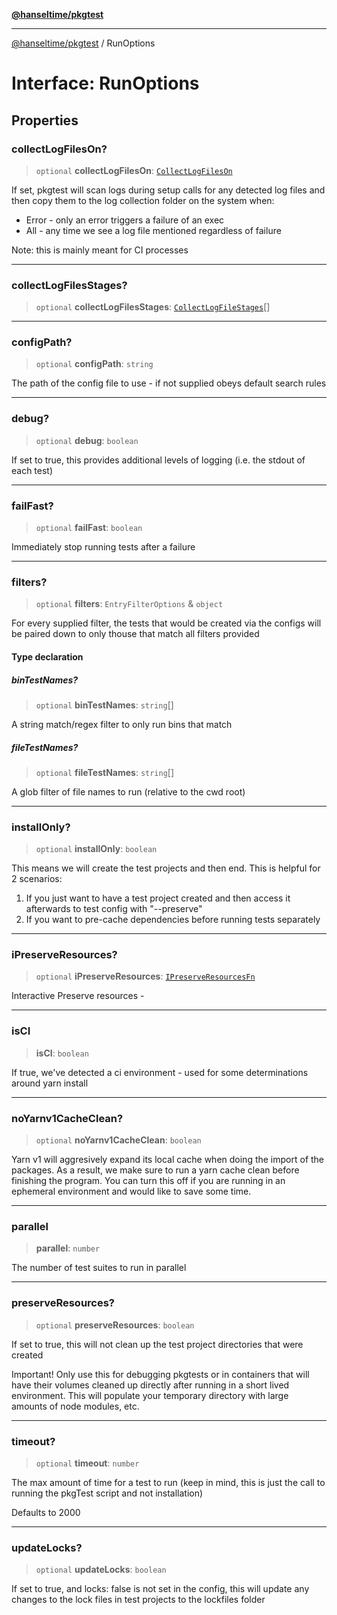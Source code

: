 [**@hanseltime/pkgtest**](../README.md)

***

[@hanseltime/pkgtest](../README.md) / RunOptions

# Interface: RunOptions

## Properties

### collectLogFilesOn?

> `optional` **collectLogFilesOn**: [`CollectLogFilesOn`](../enumerations/CollectLogFilesOn.md)

If set, pkgtest will scan logs during setup calls for any detected log files and then copy them to the
log collection folder on the system when:

- Error - only an error triggers a failure of an exec
- All - any time we see a log file mentioned regardless of failure

Note: this is mainly meant for CI processes

***

### collectLogFilesStages?

> `optional` **collectLogFilesStages**: [`CollectLogFileStages`](../enumerations/CollectLogFileStages.md)[]

***

### configPath?

> `optional` **configPath**: `string`

The path of the config file to use - if not supplied obeys default search rules

***

### debug?

> `optional` **debug**: `boolean`

If set to true, this provides additional levels of logging (i.e. the stdout of each test)

***

### failFast?

> `optional` **failFast**: `boolean`

Immediately stop running tests after a failure

***

### filters?

> `optional` **filters**: `EntryFilterOptions` & `object`

For every supplied filter, the tests that would be created via the configs will be paired down to only thouse
that match all filters provided

#### Type declaration

##### binTestNames?

> `optional` **binTestNames**: `string`[]

A string match/regex filter to only run bins that match

##### fileTestNames?

> `optional` **fileTestNames**: `string`[]

A glob filter of file names to run (relative to the cwd root)

***

### installOnly?

> `optional` **installOnly**: `boolean`

This means we will create the test projects and then end.  This is helpful for 2 scenarios:

1. If you just want to have a test project created and then access it afterwards to test config with "--preserve"
2. If you want to pre-cache dependencies before running tests separately

***

### iPreserveResources?

> `optional` **iPreserveResources**: [`IPreserveResourcesFn`](../type-aliases/IPreserveResourcesFn.md)

Interactive Preserve resources -

***

### isCI

> **isCI**: `boolean`

If true, we've detected a ci environment - used for some determinations around yarn install

***

### noYarnv1CacheClean?

> `optional` **noYarnv1CacheClean**: `boolean`

Yarn v1 will aggresively expand its local cache when doing the import of the packages.  As a result,
we make sure to run a yarn cache clean <our package under test> before finishing the program.  You can turn
this off if you are running in an ephemeral environment and would like to save some time.

***

### parallel

> **parallel**: `number`

The number of test suites to run in parallel

***

### preserveResources?

> `optional` **preserveResources**: `boolean`

If set to true, this will not clean up the test project directories that were created

Important! Only use this for debugging pkgtests or in containers that will have their volumes cleaned up
directly after running in a short lived environment.  This will populate your temporary directory with
large amounts of node modules, etc.

***

### timeout?

> `optional` **timeout**: `number`

The max amount of time for a test to run (keep in mind, this is just the call to running the pkgTest script
and not installation)

Defaults to 2000

***

### updateLocks?

> `optional` **updateLocks**: `boolean`

If set to true, and locks: false is not set in the config, this will update any changes to the lock files in test
projects to the lockfiles folder
